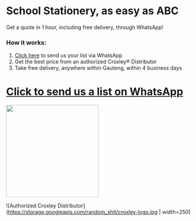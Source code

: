 # School Stationery, as easy as ABC

Get a quote in 1 hour, including free delivery, through WhatsApp!

### How it works:
1. [Click here](https://goo.gl/VbmkXo) to send us your list via WhatsApp
2. Get the best price from an authorized Croxley® Distributor
3. Take free delivery, anywhere within Gauteng, within 4 business days

# [Click to send us a list on WhatsApp](https://goo.gl/VbmkXo)

<img src="https://storage.googleapis.com/random_shit/croxley-logo.jpg" width="250" />

![Authorized Croxley Distributor](https://storage.googleapis.com/random_shit/croxley-logo.jpg | width=250)

